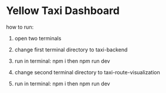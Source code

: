 # Yellow Taxi Dashboard

how to run:
1. open two terminals

2. change first terminal directory to taxi-backend
3. run in terminal: npm i then npm run dev

4. change second terminal directory to taxi-route-visualization
5. run in terminal: npm i then npm run dev